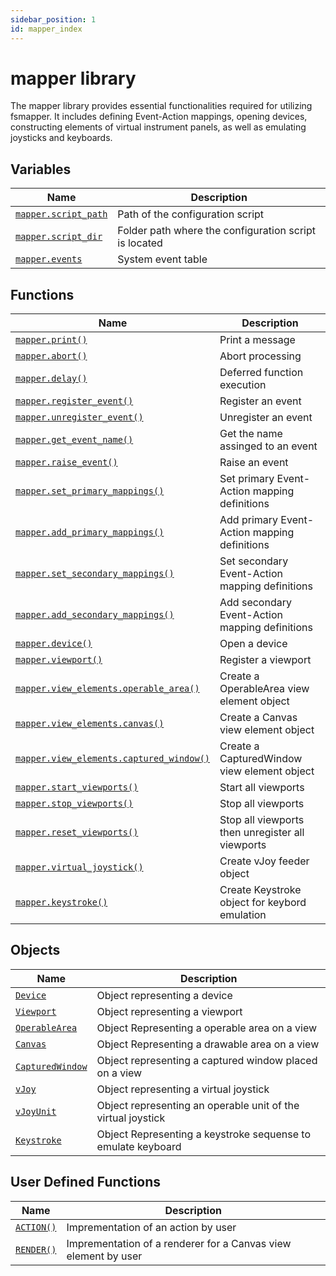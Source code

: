 ```yaml
---
sidebar_position: 1
id: mapper_index
---
```


# mapper library
The mapper library provides essential functionalities required for utilizing fsmapper.
It includes defining Event-Action mappings, opening devices, constructing elements of virtual instrument panels, as well as emulating joysticks and keyboards.

## Variables
|Name|Description|
|-|-|
|[```mapper.script_path```](/libs/mapper/mapper_script_path)|Path of the configuration script|
|[```mapper.script_dir```](/libs/mapper/mapper_script_dir)|Folder path where the configuration script is located|
|[```mapper.events```](/libs/mapper/mapper_events)|System event table|

## Functions
|Name|Description|
|-|-|
|[```mapper.print()```](/libs/mapper/mapper_print)|Print a message|
|[```mapper.abort()```](/libs/mapper/mapper_abort)|Abort processing|
|[```mapper.delay()```](/libs/mapper/mapper_delay)|Deferred function execution|
|[```mapper.register_event()```](/libs/mapper/mapper_register_event)|Register an event|
|[```mapper.unregister_event()```](/libs/mapper/mapper_unregister_event)|Unregister an event|
|[```mapper.get_event_name()```](/libs/mapper/mapper_get_event_name)|Get the name assinged to an event|
|[```mapper.raise_event()```](/libs/mapper/mapper_raise_event)|Raise an event|
|[```mapper.set_primary_mappings()```](/libs/mapper/mapper_set_primary_mappings)|Set primary Event-Action mapping definitions|
|[```mapper.add_primary_mappings()```](/libs/mapper/mapper_add_primary_mappings)|Add primary Event-Action mapping definitions|
|[```mapper.set_secondary_mappings()```](/libs/mapper/mapper_set_secondary_mappings)|Set secondary Event-Action mapping definitions|
|[```mapper.add_secondary_mappings()```](/libs/mapper/mapper_add_secondary_mappings)|Add secondary Event-Action mapping definitions|
|[```mapper.device()```](/libs/mapper/mapper_device)|Open a device|
|[```mapper.viewport()```](/libs/mapper/mapper_viewport)|Register a viewport|
|[```mapper.view_elements.operable_area()```](/libs/mapper/mapper_view_elements_operable_area)|Create a OperableArea view element object|
|[```mapper.view_elements.canvas()```](/libs/mapper/mapper_view_elements_canvas)|Create a Canvas view element object|
|[```mapper.view_elements.captured_window()```](/libs/mapper/mapper_view_elements_captured_window)|Create a CapturedWindow view element object|
|[```mapper.start_viewports()```](/libs/mapper/mapper_start_viewports)|Start all viewports|
|[```mapper.stop_viewports()```](/libs/mapper/mapper_stop_viewports)|Stop all viewports|
|[```mapper.reset_viewports()```](/libs/mapper/mapper_reset_viewports)|Stop all viewports then unregister all viewports|
|[```mapper.virtual_joystick()```](/libs/mapper/mapper_virtual_joystick)|Create vJoy feeder object|
|[```mapper.keystroke()```](/libs/mapper/mapper_keystroke)|Create Keystroke object for keybord emulation|

## Objects
|Name|Description|
|-|-|
|[```Device```](/libs/mapper/Device)|Object representing a device|
|[```Viewport```](/libs/mapper/Viewport)|Object representing a viewport|
|[```OperableArea```](/libs/mapper/OperableArea)|Object Representing a operable area on a view|
|[```Canvas```](/libs/mapper/Canvas)|Object Representing a drawable area on a view|
|[```CapturedWindow```](/libs/mapper/CapturedWindow)|Object representing a captured window placed on a view|
|[```vJoy```](/libs/mapper/vJoy)|Object representing a virtual joystick|
|[```vJoyUnit```](/libs/mapper/vJoyUnit)|Object representing an operable unit of the virtual joystick|
|[```Keystroke```](/libs/mapper/Keystroke)|Object Representing a keystroke sequense to emulate keyboard|

## User Defined Functions
|Name|Description|
|-|-|
|[```ACTION()```](/libs/mapper/ACTION)|Imprementation of an action by user|
|[```RENDER()```](/libs/mapper/RENDER)|Imprementation of a renderer for a Canvas view element by user|
